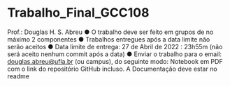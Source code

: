 # Trabalho_Final_GCC108
Prof.: Douglas H. S. Abreu
●	O trabalho deve ser feito em grupos de no máximo 2 componentes
●	Trabalhos entregues após a data limite não serão aceitos
●	Data limite de entrega: 27 de Abril de 2022 : 23h55m (não será aceito nenhum commit após a data)
●	Enviar o trabalho para o email: douglas.abreu@ufla.br (ou campus), do seguinte modo: Notebook em PDF com o link do repositório GitHub incluso. A Documentação deve estar no readme
